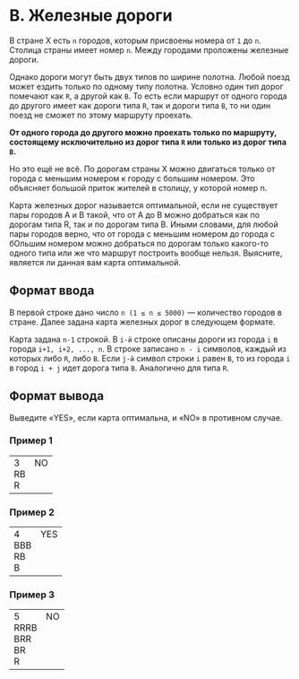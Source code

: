 # B. Железные дороги

В стране X есть `n` городов, которым присвоены номера от `1` до `n`. Столица страны имеет номер `n`. Между городами проложены 
железные дороги.

Однако дороги могут быть двух типов по ширине полотна. Любой поезд может ездить только по одному типу полотна. 
Условно один тип дорог помечают как `R`, а другой как `B`. То есть если маршрут от одного города до другого имеет как 
дороги типа `R`, так и дороги типа `B`, то ни один поезд не сможет по этому маршруту проехать. 

**От одного города до другого можно проехать только по маршруту, состоящему исключительно из дорог типа `R` или только 
из дорог типа `B`.**

Но это ещё не всё. По дорогам страны X можно двигаться только от города с меньшим номером к городу с большим номером. 
Это объясняет большой приток жителей в столицу, у которой номер n.

Карта железных дорог называется оптимальной, если не существует пары городов A и B такой, что от A до B можно добраться 
как по дорогам типа R, так и по дорогам типа B. Иными словами, для любой пары городов верно, что от города с меньшим 
номером до города с бОльшим номером можно добраться по дорогам только какого-то одного типа или же что маршрут построить 
вообще нельзя. Выясните, является ли данная вам карта оптимальной.

## Формат ввода
В первой строке дано число `n (1 ≤ n ≤ 5000)` — количество городов в стране. Далее задана карта железных дорог в следующем 
формате.

Карта задана `n-1` строкой. В `i-й` строке описаны дороги из города `i` в города `i+1, i+2, ..., n`. 
В строке записано `n - i` символов, каждый из которых либо `R`, либо `B`. 
Если `j-й` символ строки `i` равен `B`, то из города `i` в город `i + j` идет дорога типа `B`. Аналогично для типа `R`.

## Формат вывода

Выведите «YES», если карта оптимальна, и «NO» в противном случае.

### Пример 1

<table><tr>
<td>
3<br>
RB<br>
R
</td>
<td>
NO<br>
<br>
<br>
</td>
</tr></table>

### Пример 2

<table><tr>
<td>
4<br>
BBB<br>
RB<br>
B
</td>
<td>
YES<br>
<br>
<br>
<br>
</td>
</tr></table>

### Пример 3

<table><tr>
<td>
5<br>
RRRB<br>
BRR<br>
BR<br>
R
</td>
<td>
NO<br>
<br>
<br>
<br>
<br>
</td>
</tr></table>
